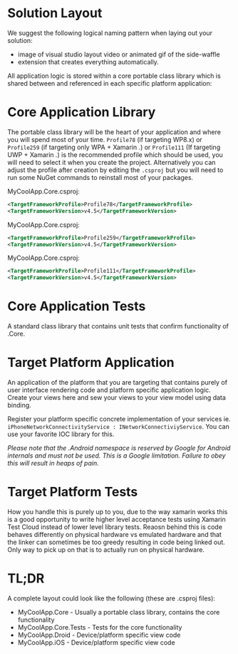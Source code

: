 # Solution Layout

We suggest the following logical naming pattern when laying out your solution:


* image of visual studio layout video or animated gif of the side-waffle
* extension that creates everything automatically.

All application logic is stored within a core portable class library which is shared between and referenced in each specific platform application:

# Core Application Library

The portable class library will be the heart of your application and where you will spend most of your time. `Profile78` (if targeting WP8.x) or `Profile259` (if targeting only WPA + Xamarin *.*) or `Profile111` (If targeting UWP + Xamarin *.*) is the recommended profile which should be used, you will need to select it when you create the project. Alternatively you can adjust the profile after creation by editing the `.csproj` but you will need to run some NuGet commands to reinstall most of your packages.

MyCoolApp.Core.csproj:

```xml
<TargetFrameworkProfile>Profile78</TargetFrameworkProfile>
<TargetFrameworkVersion>v4.5</TargetFrameworkVersion>
```

MyCoolApp.Core.csproj:

```xml
<TargetFrameworkProfile>Profile259</TargetFrameworkProfile>
<TargetFrameworkVersion>v4.5</TargetFrameworkVersion>
```

MyCoolApp.Core.csproj:

```xml
<TargetFrameworkProfile>Profile111</TargetFrameworkProfile>
<TargetFrameworkVersion>v4.5</TargetFrameworkVersion>
```

# Core Application Tests

A standard class library that contains unit tests that confirm functionality
of .Core.

# Target Platform Application

An application of the platform that you are targeting that contains purely of user interface rendering code and platform specific application logic. Create your views here and sew your views to your view model using data binding.

Register your platform specific concrete implementation of your services ie. `iPhoneNetworkConnectivityService : INetworkConnectiviyService`. You can use your favorite IOC library for this.

*Please note that the .Android namespace is reserved by Google for Android internals and must not be used. This is a Google limitation. Failure to obey this will result in heaps of pain.*

# Target Platform Tests

How you handle this is purely up to you, due to the way xamarin works this is a good opportunity to write higher level acceptance tests using Xamarin Test Cloud instead of lower level library tests. Reaosn behind this is code behaves differently on physical hardware vs emulated hardware and that the linker can sometimes be too greedy resulting in code being linked out. Only way to pick up on that is to actually run on physical hardware.

# TL;DR

A complete layout could look like the following (these are .csproj files):
- MyCoolApp.Core - Usually a portable class library, contains the core functionality
- MyCoolApp.Core.Tests - Tests for the core functionality
- MyCoolApp.Droid - Device/platform specific view code
- MyCoolApp.iOS - Device/platform specific view code

